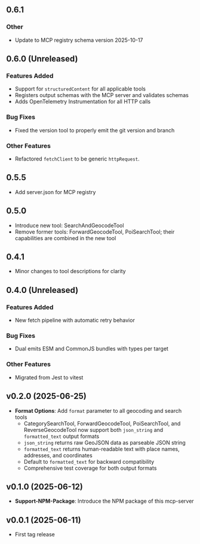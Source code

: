 ## 0.6.1

### Other

- Update to MCP registry schema version 2025-10-17

## 0.6.0 (Unreleased)

### Features Added

- Support for `structuredContent` for all applicable tools
- Registers output schemas with the MCP server and validates schemas
- Adds OpenTelemetry Instrumentation for all HTTP calls

### Bug Fixes

- Fixed the version tool to properly emit the git version and branch

### Other Features

- Refactored `fetchClient` to be generic `httpRequest`.

## 0.5.5

- Add server.json for MCP registry

## 0.5.0

- Introduce new tool: SearchAndGeocodeTool
- Remove former tools: ForwardGeocodeTool, PoiSearchTool; their
  capabilities are combined in the new tool

## 0.4.1

- Minor changes to tool descriptions for clarity

## 0.4.0 (Unreleased)

### Features Added

- New fetch pipeline with automatic retry behavior

### Bug Fixes

- Dual emits ESM and CommonJS bundles with types per target

### Other Features

- Migrated from Jest to vitest

## v0.2.0 (2025-06-25)

- **Format Options**: Add `format` parameter to all geocoding and search tools
  - CategorySearchTool, ForwardGeocodeTool, PoiSearchTool, and ReverseGeocodeTool now support both `json_string` and `formatted_text` output formats
  - `json_string` returns raw GeoJSON data as parseable JSON string
  - `formatted_text` returns human-readable text with place names, addresses, and coordinates
  - Default to `formatted_text` for backward compatibility
  - Comprehensive test coverage for both output formats

## v0.1.0 (2025-06-12)

- **Support-NPM-Package**: Introduce the NPM package of this mcp-server

## v0.0.1 (2025-06-11)

- First tag release
